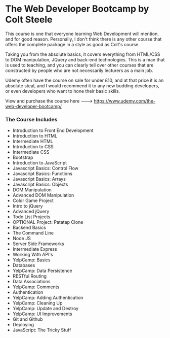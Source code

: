 # The Web Developer Bootcamp by Colt Steele
This course is one that everyone learning Web Development will mention, and for good reason. Personally, I don't think there is
any other course that offers the complete package in a style as good as Colt's course.

Taking you from the absolute basics, it covers everything from HTML/CSS to DOM manipulation, JQuery and back-end technologies.
This is a man that is used to teaching, and you can clearly tell over other courses that are constructed by people who are
not necessarily lecturers as a main job.

Udemy often have the course on sale for under £10, and at that price it is an absolute steal, and I would recommend it to
any new budding developers, or even developers who want to hone their basic skills.

View and purchase the course here --->  https://www.udemy.com/the-web-developer-bootcamp/




### The Course Includes
* Introduction to Front End Development
* Introduction to HTML
* Intermediate HTML
* Introduction to CSS
* Intermediate CSS
* Bootstrap
* Introduction to JavaScript
* Javascript Basics: Control Flow
* Javascript Basics: Functions
* Javascript Basics: Arrays
* Javascript Basics: Objects
* DOM Manipulation
* Advanced DOM Manipulation
* Color Game Project
* Intro to jQuery
* Advanced jQuery
* Todo List Projects
* OPTIONAL Project: Patatap Clone
* Backend Basics
* The Command Line
* Node JS
* Server Side Frameworks
* Intermediate Express
* Working With API's
* YelpCamp: Basics
* Databases
* YelpCamp: Data Persistence
* RESTful Routing
* Data Associations
* YelpCamp: Comments
* Authentication
* YelpCamp: Adding Authentication
* YelpCamp: Cleaning Up
* YelpCamp: Update and Destroy
* YelpCamp: UI Improvements
* Git and Github
* Deploying
* JavaScript: The Tricky Stuff
